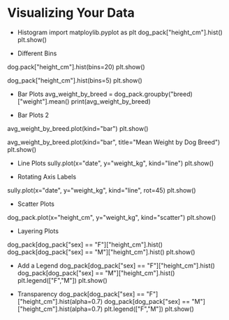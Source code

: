 
# Visualizing Your Data

- Histogram
import matploylib.pyplot as plt
dog_pack["height_cm"].hist()
plt.show()

- Different Bins

dog.pack["height_cm"].hist(bins=20)
plt.show()

dog_pack["height_cm"].hist(bins=5)
plt.show()

- Bar Plots
avg_weight_by_breed = dog_pack.groupby("breed)["weight"].mean()
print(avg_weight_by_breed)

- Bar Plots 2

avg_weight_by_breed.plot(kind="bar")
plt.show()

avg_weight_by_breed.plot(kind="bar", title="Mean Weight by Dog Breed")
plt.show()

- Line Plots
sully.plot(x="date", y="weight_kg", kind="line")
plt.show()

- Rotating Axis Labels

sully.plot(x="date", y="weight_kg", kind="line", rot=45)
plt.show()

- Scatter Plots

dog_pack.plot(x="height_cm", y="weight_kg", kind="scatter")
plt.show()

- Layering Plots

dog_pack[dog_pack["sex] == "F"]["height_cm"].hist()
dog_pack[dog_pack["sex] == "M"]["height_cm"].hist()
plt.show()

- Add a Legend
dog_pack[dog_pack["sex] == "F"]["height_cm"].hist()
dog_pack[dog_pack["sex] == "M"]["height_cm"].hist()
plt.legend(["F","M"])
plt.show()

- Transparency
dog_pack[dog_pack["sex] == "F"]["height_cm"].hist(alpha=0.7)
dog_pack[dog_pack["sex] == "M"]["height_cm"].hist(alpha=0.7)
plt.legend(["F","M"])
plt.show()

